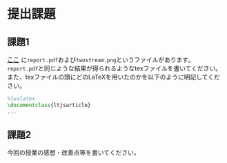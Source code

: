 # 提出課題
<!-- 以下の点に注意して課題に取り組んでください。

* 提出期限は授業終了から2週間後の**5/2の00:00**まで
* ファイル名は`s23????.tex`とすること
* dover の`/home0/ogawa2023/latex/submit`に提出すること

何らかの都合で提出ができない場合にはslackで連絡してください。 -->
## 課題1
[ここ](https://github.com/chibutsu-utokyo/chibutsu-utokyo.github.io/tree/main/docs/LaTeX/exercise)
に`report.pdf`および`twostream.png`というファイルがあります。`report.pdf`と同じような結果が得られるようなtexファイルを書いてください。
また、texファイルの頭にどのLaTeXを用いたのかを以下のように明記してください。
```latex
%lualatex
\documentclass{ltjsarticle}
...
```

## 課題2
今回の授業の感想・改善点等を書いてください。